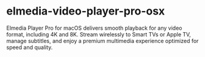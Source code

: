 # elmedia-video-player-pro-osx
Elmedia Player Pro for macOS delivers smooth playback for any video format, including 4K and 8K. Stream wirelessly to Smart TVs or Apple TV, manage subtitles, and enjoy a premium multimedia experience optimized for speed and quality.  
